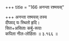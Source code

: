 +++
title = "166 अनन्ता रश्मयस्"

+++
अनन्ता रश्मयस् तस्य  
दीपवद् यः स्थितो हृदि।  
सित+असिताः कर्बु-रूपाः  
कपिला नील-लोहिताः  ॥ ३.१६६ ॥